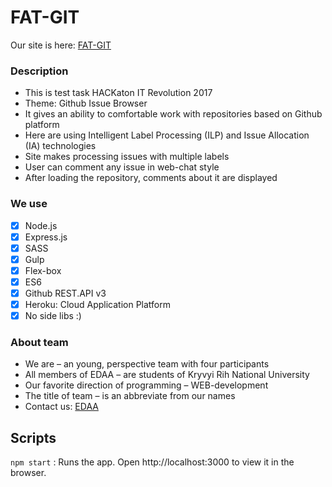 # FAT-GIT
Our site is here: [FAT-GIT](https://fat-git.herokuapp.com)

### Description
- This is test task HACKaton IT Revolution 2017
- Theme: Github Issue Browser
- It gives an ability to comfortable work with repositories based on Github platform
- Here are using Intelligent Label Processing (ILP) and Issue Allocation (IA) technologies
- Site makes processing issues with multiple labels
- User can comment any issue in web-chat style
- After loading the repository, comments about it are displayed

### We use
- [x] Node.js
- [x] Express.js
- [x] SASS
- [x] Gulp
- [x] Flex-box
- [x] ES6
- [x] Github REST.API v3
- [x] Heroku: Cloud Application Platform
- [x] No side libs :)

### About team
- We are – an young, perspective team with four participants
- All members of EDAA – are students of Kryvyi Rih National University
- Our favorite direction of programming – WEB-development
- The title of team – is an abbreviate from our names
- Contact us: [EDAA](edaa.team@gmail.com)

## Scripts
`npm start` : Runs the app. Open http://localhost:3000 to view it in the browser.
